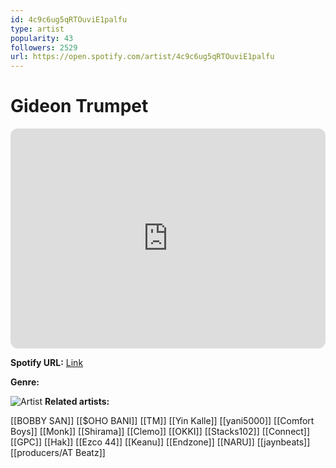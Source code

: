 ```yaml
---
id: 4c9c6ug5qRTOuviE1palfu
type: artist
popularity: 43
followers: 2529
url: https://open.spotify.com/artist/4c9c6ug5qRTOuviE1palfu
---
```

# Gideon Trumpet

<iframe style="border-radius:12px" src="https://open.spotify.com/embed/artist/4c9c6ug5qRTOuviE1palfu" width="100%" height="352" frameBorder="0" allowfullscreen="" allow="autoplay; clipboard-write; encrypted-media; fullscreen; picture-in-picture" loading="lazy"></iframe>

**Spotify URL:** [Link](https://open.spotify.com/artist/4c9c6ug5qRTOuviE1palfu)

**Genre:** 

![Artist](https://i.scdn.co/image/ab6761610000e5eb1e56696494d59d954b8a80cd)
**Related artists:**

[[BOBBY SAN]]
[[$OHO BANI]]
[[TM]]
[[Yin Kalle]]
[[yani5000]]
[[Comfort Boys]]
[[Monk]]
[[Shirama]]
[[Clemo]]
[[OKKI]]
[[Stacks102]]
[[Connect]]
[[GPC]]
[[Hak]]
[[Ezco 44]]
[[Keanu]]
[[Endzone]]
[[NARU]]
[[jaynbeats]]
[[producers/AT Beatz]]
